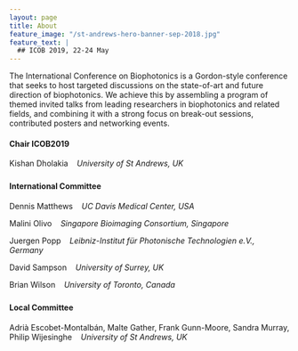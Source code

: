 ```yaml
---
layout: page
title: About
feature_image: "/st-andrews-hero-banner-sep-2018.jpg"
feature_text: |
  ## ICOB 2019, 22-24 May
---
```


The International Conference on Biophotonics is a Gordon-style conference that seeks to host targeted discussions on the state-of-art and future direction of biophotonics.
We achieve this by assembling a program of themed invited talks from leading researchers in biophotonics and related fields, and combining it with a strong focus on break-out sessions, contributed posters and networking events.


#### Chair ICOB2019
<div style="margin-top: 1rem; margin-bottom: 1.5rem">

<p style="margin-bottom: 0.5rem">
Kishan Dholakia &nbsp;&nbsp;
<span style="font-style: italic;">University of St Andrews, UK</span>
</p>

</div>


#### International Committee

<div style="margin-top: 1rem; margin-bottom: 1.5rem">

<p style="margin-bottom: 0.5rem">
Dennis Matthews &nbsp;&nbsp;
<span style="font-style: italic;">UC Davis Medical Center, USA</span>
</p>

<p style="margin-bottom: 0.5rem">
Malini Olivo &nbsp;&nbsp;
<span style="font-style: italic;">Singapore Bioimaging Consortium, Singapore</span>
</p>

<p style="margin-bottom: 0.5rem">
Juergen Popp &nbsp;&nbsp;
<span style="font-style: italic;">Leibniz-Institut für Photonische Technologien e.V., Germany</span>
</p>

<p style="margin-bottom: 0.5rem">
David Sampson &nbsp;&nbsp;
<span style="font-style: italic;">University of Surrey, UK</span>
</p>

<p style="margin-bottom: 0.5rem">
Brian Wilson &nbsp;&nbsp;
<span style="font-style: italic;">University of Toronto, Canada</span>
</p>

</div>



#### Local Committee

<div style="margin-top: 1rem; margin-bottom: 1.5rem">

<!--
<p style="margin-bottom: 0.5rem">
<span style="font-style: italic;">University of St Andrews, UK</span>
<br>
Kishan Dholakia
<br>
Sandra Murray
<br>
Philip Wijesinghe
<br>
Adrià Escobet-Montalbán
</p>
-->

<p style="margin-bottom: 0.5rem">
Adrià Escobet-Montalbán, 
Malte Gather,
Frank Gunn-Moore,
Sandra Murray, 
Philip Wijesinghe
&nbsp;&nbsp;
<span style="font-style: italic;">University of St Andrews, UK</span>
</p>

</div>

